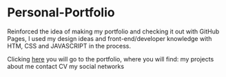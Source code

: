 # Personal-Portfolio

Reinforced the idea of making my portfolio and checking it out with GitHub Pages, I used my design ideas and front-end/developer knowledge with HTM, CSS and JAVASCRIPT in the process.

Clicking <a href="https://thecaiodasilva.github.io/Personal-Portfolio/" target="_blank">here</a> you will go to the portfolio, where you will find:
my projects
about me
contact
CV
my social networks
